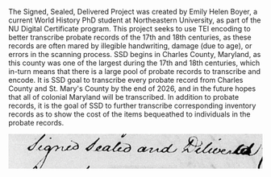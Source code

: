 The Signed, Sealed, Delivered Project was created by Emily Helen Boyer, a current World History PhD student at Northeastern University, as part of the NU Digital Certificate program.
This project seeks to use TEI encoding to better transcribe probate records of the 17th and 18th centuries, as these records are often mared by illegible handwriting, damage (due to age), or errors in the scanning process. 
SSD begins in Charles County, Maryland, as this county was one of the largest during the 17th and 18th centuries, which in-turn means that there is a large pool of probate records to transcribe and encode. 
It is SSD goal to transcribe every probate record from Charles County and St. Mary's County by the end of 2026, and in the future hopes that all of colonial Maryland will be transcribed. 
In addition to probate records, it is the goal of SSD to further transcribe corresponding inventory records as to show the cost of the items bequeathed to individuals in the probate records.




![alt text](signedsealeddelivered.png)
